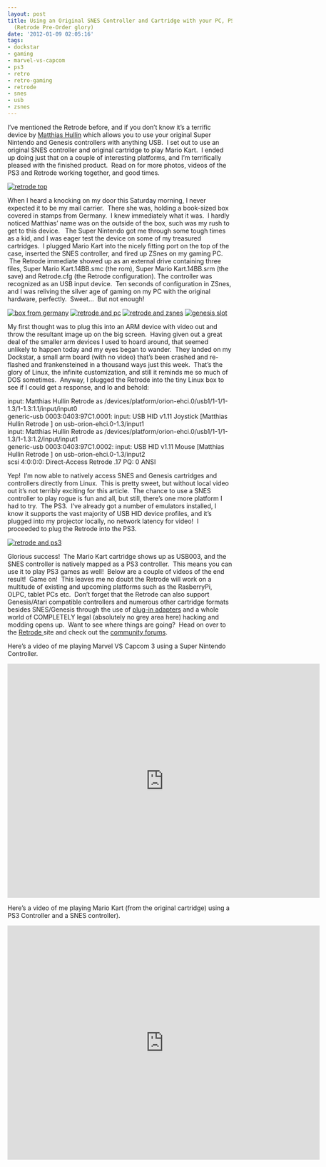 ```yaml
---
layout: post
title: Using an Original SNES Controller and Cartridge with your PC, PS3, or Dockstar
  (Retrode Pre-Order glory)
date: '2012-01-09 02:05:16'
tags:
- dockstar
- gaming
- marvel-vs-capcom
- ps3
- retro
- retro-gaming
- retrode
- snes
- usb
- zsnes
---
```



I’ve mentioned the Retrode before, and if you don’t know it’s a terrific device by [Matthias Hullin](http://retrode.org/) which allows you to use your original Super Nintendo and Genesis controllers with anything USB.  I set out to use an original SNES controller and original cartridge to play Mario Kart.  I ended up doing just that on a couple of interesting platforms, and I’m terrifically pleased with the finished product.  Read on for more photos, videos of the PS3 and Retrode working together, and good times.

[![](http://www.hunterdavis.com/content/images/2012/01/PICT0042-300x225.jpg "retrode top")](http://www.hunterdavis.com/content/images/2012/01/PICT0042.jpg)

When I heard a knocking on my door this Saturday morning, I never expected it to be my mail carrier.  There she was, holding a book-sized box covered in stamps from Germany.  I knew immediately what it was.  I hardly noticed Matthias’ name was on the outside of the box, such was my rush to get to this device.   The Super Nintendo got me through some tough times as a kid, and I was eager test the device on some of my treasured cartridges.  I plugged Mario Kart into the nicely fitting port on the top of the case, inserted the SNES controller, and fired up ZSnes on my gaming PC.  The Retrode immediate showed up as an external drive containing three files, Super Mario Kart.14BB.smc (the rom), Super Mario Kart.14BB.srm (the save) and Retrode.cfg (the Retrode configuration). The controller was recognized as an USB input device.  Ten seconds of configuration in ZSnes, and I was reliving the silver age of gaming on my PC with the original hardware, perfectly.  Sweet…  But not enough!

[![](http://www.hunterdavis.com/content/images/2012/01/PICT0037-300x225.jpg "box from germany")](http://www.hunterdavis.com/content/images/2012/01/PICT0037.jpg) [![](http://www.hunterdavis.com/content/images/2012/01/PICT0043-300x225.jpg "retrode and pc")](http://www.hunterdavis.com/content/images/2012/01/PICT0043.jpg) [![](http://www.hunterdavis.com/content/images/2012/01/PICT0045-300x225.jpg "retrode and zsnes")](http://www.hunterdavis.com/content/images/2012/01/PICT0045.jpg) [![](http://www.hunterdavis.com/content/images/2012/01/PICT0041-300x225.jpg "genesis slot")](http://www.hunterdavis.com/content/images/2012/01/PICT0041.jpg)

My first thought was to plug this into an ARM device with video out and throw the resultant image up on the big screen.  Having given out a great deal of the smaller arm devices I used to hoard around, that seemed unlikely to happen today and my eyes began to wander.  They landed on my Dockstar, a small arm board (with no video) that’s been crashed and re-flashed and frankensteined in a thousand ways just this week.  That’s the glory of Linux, the infinite customization, and still it reminds me so much of DOS sometimes.  Anyway, I plugged the Retrode into the tiny Linux box to see if I could get a response, and lo and behold:

input: Matthias Hullin Retrode as /devices/platform/orion-ehci.0/usb1/1-1/1-1.3/1-1.3:1.1/input/input0  
 generic-usb 0003:0403:97C1.0001: input: USB HID v1.11 Joystick [Matthias Hullin Retrode ] on usb-orion-ehci.0-1.3/input1  
 input: Matthias Hullin Retrode as /devices/platform/orion-ehci.0/usb1/1-1/1-1.3/1-1.3:1.2/input/input1  
 generic-usb 0003:0403:97C1.0002: input: USB HID v1.11 Mouse [Matthias Hullin Retrode ] on usb-orion-ehci.0-1.3/input2  
 scsi 4:0:0:0: Direct-Access Retrode .17 PQ: 0 ANSI

Yep!  I’m now able to natively access SNES and Genesis cartridges and controllers directly from Linux.  This is pretty sweet, but without local video out it’s not terribly exciting for this article.  The chance to use a SNES controller to play rogue is fun and all, but still, there’s one more platform I had to try.  The PS3.  I’ve already got a number of emulators installed, I know it supports the vast majority of USB HID device profiles, and it’s plugged into my projector locally, no network latency for video!  I proceeded to plug the Retrode into the PS3.

[![](http://www.hunterdavis.com/content/images/2012/01/PICT0051-300x225.jpg "retrode and ps3")](http://www.hunterdavis.com/content/images/2012/01/PICT0051.jpg)

Glorious success!  The Mario Kart cartridge shows up as USB003, and the SNES controller is natively mapped as a PS3 controller.  This means you can use it to play PS3 games as well!  Below are a couple of videos of the end result!  Game on!  This leaves me no doubt the Retrode will work on a multitude of existing and upcoming platforms such as the RasberryPi, OLPC, tablet PCs etc.  Don’t forget that the Retrode can also support Genesis/Atari compatible controllers and numerous other cartridge formats besides SNES/Genesis through the use of [plug-in adapters](http://www.retrode.org/plug-in-adapters/) and a whole world of COMPLETELY legal (absolutely no grey area here) hacking and modding opens up.  Want to see where things are going?  Head on over to the [Retrode ](http://www.retrode.org/)site and check out the [community forums](http://forum.retrode.org/).

Here’s a video of me playing Marvel VS Capcom 3 using a Super Nintendo Controller.

<iframe allowfullscreen="" frameborder="0" height="525" src="http://www.youtube.com/embed/I4NXk3IJJN4?feature=oembed" width="700"></iframe>

Here’s a video of me playing Mario Kart (from the original cartridge) using a PS3 Controller and a SNES controller).

<iframe allowfullscreen="" frameborder="0" height="525" src="http://www.youtube.com/embed/tAiAaTUan60?feature=oembed" width="700"></iframe>

 


